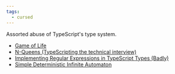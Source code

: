 ```yaml
---
tags:
  - cursed
---
```

Assorted abuse of TypeScript's type system.

- [Game of Life](https://github.com/RuyiLi/cursed-typescript/blob/master/random/game-of-life.ts)
- [N-Queens (TypeScripting the technical interview)](https://www.richard-towers.com/2023/03/11/typescripting-the-technical-interview.html)
- [Implementing Regular Expressions in TypeScript Types (Badly)](https://skalt.github.io/projects/brzozowski_ts/)
- [Simple Deterministic Infinite Automaton](https://github.com/microsoft/TypeScript/issues/6579#issuecomment-710776922)
